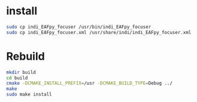 # install
```sh
sudo cp indi_EAFpy_focuser /usr/bin/indi_EAFpy_focuser
sudo cp indi_EAFpy_focuser.xml /usr/share/indi/indi_EAFpy_focuser.xml
```

# Rebuild 

```sh
mkdir build
cd build
cmake -DCMAKE_INSTALL_PREFIX=/usr -DCMAKE_BUILD_TYPE=Debug ../
make
sudo make install
```

